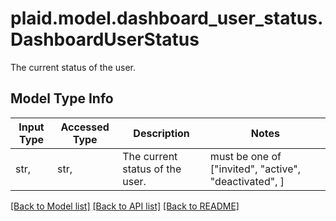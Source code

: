 # plaid.model.dashboard_user_status.DashboardUserStatus

The current status of the user.

## Model Type Info
Input Type | Accessed Type | Description | Notes
------------ | ------------- | ------------- | -------------
str,  | str,  | The current status of the user. | must be one of ["invited", "active", "deactivated", ] 

[[Back to Model list]](../../README.md#documentation-for-models) [[Back to API list]](../../README.md#documentation-for-api-endpoints) [[Back to README]](../../README.md)

